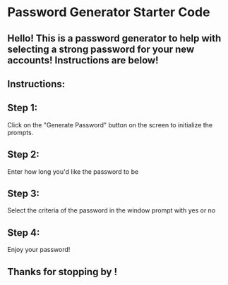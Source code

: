 # Password Generator Starter Code

## Hello! This is a password generator to help with selecting a strong password for your new accounts! Instructions are below!

## Instructions:

## Step 1:
Click on the "Generate Password" button on the screen to initialize the prompts.

## Step 2:
Enter how long you'd like the password to be

## Step 3:
Select the criteria of the password in the window prompt with yes or no

## Step 4:
Enjoy your password!

## Thanks for stopping by !
